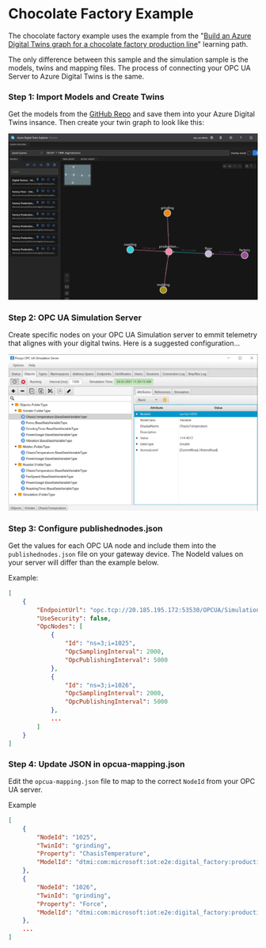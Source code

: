 # Chocolate Factory Example

The chocolate factory example uses the example from the "[Build an Azure Digital Twins graph for a chocolate factory production line](https://docs.microsoft.com/en-us/learn/modules/build-azure-digital-twins-graph-for-chocolate-factory)" learning path.

The only difference between this sample and the simulation sample is the models, twins and mapping files. The process of connecting your OPC UA Server to Azure Digital Twins is the same.

### Step 1: Import Models and Create Twins
Get the models from the [GitHub Repo](https://github.com/Azure-Samples/digital-twins-samples/tree/master/HandsOnLab) and save them into your Azure Digital Twins insance. Then create your twin graph to look like this:

![screen shot of opc ua server configuration](../media/choc-factory-twin-graph-1.png)

### Step 2: OPC UA Simulation Server
Create specific nodes on your OPC UA Simulation server to emmit telemetry that alignes with your digital twins. Here is a suggested configuration...

![screen shot of opc ua server configuration](../media/opcua-server-1.png)

### Step 3: Configure publishednodes.json

Get the values for each OPC UA node and include them into the `publishednodes.json` file on your gateway device. The NodeId values on your server will differ than the example below.

Example:

```JSON
[
    {
        "EndpointUrl": "opc.tcp://20.185.195.172:53530/OPCUA/SimulationServer",
        "UseSecurity": false,
        "OpcNodes": [
            {
                "Id": "ns=3;i=1025",
                "OpcSamplingInterval": 2000,
                "OpcPublishingInterval": 5000
            },
            {
                "Id": "ns=3;i=1026",
                "OpcSamplingInterval": 2000,
                "OpcPublishingInterval": 5000
            },
            ...
        ]
    }
]
```

### Step 4: Update JSON in opcua-mapping.json

Edit the `opcua-mapping.json` file to map to the correct `NodeId` from your OPC UA server. 

Example
```JSON
[
    {
        "NodeId": "1025",
        "TwinId": "grinding",
        "Property": "ChasisTemperature",
        "ModelId": "dtmi:com:microsoft:iot:e2e:digital_factory:production_step_grinding;1"
    },
    {
        "NodeId": "1026",
        "TwinId": "grinding",
        "Property": "Force",
        "ModelId": "dtmi:com:microsoft:iot:e2e:digital_factory:production_step_grinding;1"
    },
    ...
]